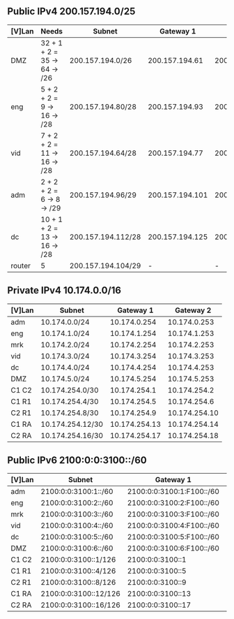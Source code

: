 ## Public IPv4 200.157.194.0/25

| \[V\]Lan | Needs                        | Subnet             | Gateway 1       | Gateway 2       |
| -------- | ---------------------------- | ------------------ | --------------- | --------------- |
| DMZ      | 32 + 1 + 2 = 35 -> 64 -> /26 | 200.157.194.0/26   | 200.157.194.61  | 200.157.194.62  |
| eng      | 5 + 2 + 2 = 9   -> 16 -> /28 | 200.157.194.80/28  | 200.157.194.93  | 200.157.194.94  |
| vid      | 7 + 2 + 2 = 11  -> 16 -> /28 | 200.157.194.64/28  | 200.157.194.77  | 200.157.194.78  |
| adm      | 2 + 2 + 2 = 6   -> 8  -> /29 | 200.157.194.96/29  | 200.157.194.101 | 200.157.194.102 |
| dc       | 10 + 1 + 2 = 13 -> 16 -> /28 | 200.157.194.112/28 | 200.157.194.125 | 200.157.194.126 |
| router   | 5                            | 200.157.194.104/29 | -               | -               |

## Private IPv4 10.174.0.0/16

| \[V\]Lan | Subnet           | Gateway 1     | Gateway 2     |
| -------- | ---------------- | ------------- | ------------- |
| adm      | 10.174.0.0/24    | 10.174.0.254  | 10.174.0.253  |
| eng      | 10.174.1.0/24    | 10.174.1.254  | 10.174.1.253  |
| mrk      | 10.174.2.0/24    | 10.174.2.254  | 10.174.2.253  |
| vid      | 10.174.3.0/24    | 10.174.3.254  | 10.174.3.253  |
| dc       | 10.174.4.0/24    | 10.174.4.254  | 10.174.4.253  |
| DMZ      | 10.174.5.0/24    | 10.174.5.254  | 10.174.5.253  |
| C1 C2    | 10.174.254.0/30  | 10.174.254.1  | 10.174.254.2  |
| C1 R1    | 10.174.254.4/30  | 10.174.254.5  | 10.174.254.6  |
| C2 R1    | 10.174.254.8/30  | 10.174.254.9  | 10.174.254.10 |
| C1 RA    | 10.174.254.12/30 | 10.174.254.13 | 10.174.254.14 |
| C2 RA    | 10.174.254.16/30 | 10.174.254.17 | 10.174.254.18 |

## Public IPv6 2100:0:0:3100::/60

| \[V\]Lan | Subnet                | Gateway 1                 | Gateway 2                 |
| -------- | --------------------- | ------------------------- | ------------------------- |
| adm      | 2100:0:0:3100:1::/60  | 2100:0:0:3100:1:F100::/60 | 2100:0:0:3100:1:F200::/60 |
| eng      | 2100:0:0:3100:2::/60  | 2100:0:0:3100:2:F100::/60 | 2100:0:0:3100:2:F200::/60 |
| mrk      | 2100:0:0:3100:3::/60  | 2100:0:0:3100:3:F100::/60 | 2100:0:0:3100:3:F200::/60 |
| vid      | 2100:0:0:3100:4::/60  | 2100:0:0:3100:4:F100::/60 | 2100:0:0:3100:4:F200::/60 |
| dc       | 2100:0:0:3100:5::/60  | 2100:0:0:3100:5:F100::/60 | 2100:0:0:3100:5:F200::/60 |
| DMZ      | 2100:0:0:3100:6::/60  | 2100:0:0:3100:6:F100::/60 | 2100:0:0:3100:6:F200::/60 |
| C1 C2    | 2100:0:0:3100::1/126  | 2100:0:0:3100::1          | 2100:0:0:3100::2          |
| C1 R1    | 2100:0:0:3100::4/126  | 2100:0:0:3100::5          | 2100:0:0:3100::6          |
| C2 R1    | 2100:0:0:3100::8/126  | 2100:0:0:3100::9          | 2100:0:0:3100::10         |
| C1 RA    | 2100:0:0:3100::12/126 | 2100:0:0:3100::13         | 2100:0:0:3100::14         |
| C2 RA    | 2100:0:0:3100::16/126 | 2100:0:0:3100::17         | 2100:0:0:3100::18         |
